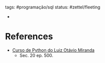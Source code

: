 tags: #programação/sql 
status: #zettel/fleeting

- 

# References
- [Curso de Python do Luiz Otávio Miranda](https://www.udemy.com/user/luiz-otavio-miranda)
	- Sec. 20 ep. 500.
